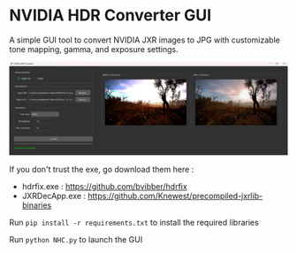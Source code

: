 # NVIDIA HDR Converter GUI
A simple GUI tool to convert NVIDIA JXR images to JPG with customizable tone mapping, gamma, and exposure settings.

<p align="center">
  <img width="1024" src="interface.jpg">
</p>

If you don't trust the exe, go download them here :
* hdrfix.exe : https://github.com/bvibber/hdrfix
* JXRDecApp.exe : https://github.com/Knewest/precompiled-jxrlib-binaries

Run `pip install -r requirements.txt` to install the required libraries

Run `python NHC.py` to launch the GUI
